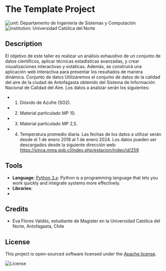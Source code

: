 # The Template Project

![unit: Departamento de Ingeniería de Sistemas y Computación](https://img.shields.io/badge/course-Departamento%20de%20Ingenier%C3%ADa%20de%20Sistemas%20y%20Computaci%C3%B3n-blue?logo=coursera)
![institution: Universidad Católica del Norte](https://img.shields.io/badge/institution-Universidad%20Cat%C3%B3lica%20del%20Norte-blue?logo=google-scholar)


## Description

El objetivo de este taller es realizar un análisis exhaustivo de un conjunto de datos
científicos, aplicar técnicas estadísticas avanzadas, y crear visualizaciones interactivas y
estáticas. Además, se construirá una aplicación web interactiva para presentar los
resultados de manera dinámica.
Conjunto de datos
Utilizaremos el conjunto de datos de la calidad del aire de la ciudad de Antofagasta
obtenido del Sistema de Información Nacional de Calidad del Aire. Los datos a analizar
serán los siguientes:
* 1. Dióxido de Azufre (SO2).
* 2. Material particulado MP 10.
* 3. Material particulado MP 2,5.
* 4. Temperatura promedio diaria.
Las fechas de los datos a utilizar serán desde el 1 de enero 2018 al 1 de enero 2024. Los
datos pueden ser descargados desde la siguiente dirección web:
https://sinca.mma.gob.cl/index.php/estacion/index/id/259

## Tools

- **Language**: [Python 3.x](https://www.python.org/): Python is a programming language that lets you work quickly
  and integrate systems more effectively.
- **Libraries**:
- 

## Credits

- Eva Flores Valdés, estudiante de Magister en la Universidad Católica del Norte, Antofagasta, Chile 

## License

This project is open-sourced software licensed under the [Apache license](LICENSE).

![License](https://img.shields.io/github/license/godiecl/template)
